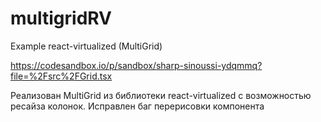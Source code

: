 # multigridRV
Example react-virtualized (MultiGrid)

https://codesandbox.io/p/sandbox/sharp-sinoussi-ydqmmq?file=%2Fsrc%2FGrid.tsx

Реализован MultiGrid из библиотеки react-virtualized с возможностью ресайза колонок. Исправлен баг перерисовки компонента
